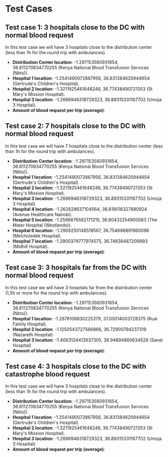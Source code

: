 # Test Cases

## Test case 1: 3 hospitals close to the DC with normal blood request

In this test case we will have 3 hospitals close to the distribution center (less than 1h for the round trip with ambulances).

* **Distribution Center location**: -1.297153560931654, 36.811270834770255 (Kenya National Blood Transfusion Services (Nbts)).
* **Hospital 1 location**: -1.2541490072867956, 36.831384620944654 (Gertrude's Children's Hospital).
* **Hospital 2 location**: -1.3211925461648246, 36.77438490721353 (St Mary's Mission Hospital).
* **Hospital 3 location**: -1.2696946318729323, 36.89315331167702 (Umoja 3 Hospital).
* **Amount of blood request per trip (average)**:


## Test case 2: 7 hospitals close to the DC with normal blood request
In this test case we will have 7 hospitals close to the distribution center (less than 1h for the round trip with ambulances).

* **Distribution Center location**: -1.297153560931654, 36.811270834770255 (Kenya National Blood Transfusion Services (Nbts)).
* **Hospital 1 location**: -1.2541490072867956, 36.831384620944654 (Gertrude's Children's Hospital).
* **Hospital 2 location**: -1.3211925461648246, 36.77438490721353 (St Mary's Mission Hospital).
* **Hospital 3 location**: -1.2696946318729323, 36.89315331167702 (Umoja 3 Hospital).
* **Hospital 4 location**: -1.262828637104564, 36.819016327880924 (Avenue Healthcare Nairobi).
* **Hospital 5 location**: -1.2596876582171215, 36.80432254900583 (The Mater Hospital (Westlands)).
* **Hospital 6 location**: -1.2909250148518567, 36.754698891960096 (Melchizedek Hospital).
* **Hospital 7 location**: -1.2900379777974575, 36.74839487209993 (Midhill Hospital).
* **Amount of blood request per trip (average)**:


## Test case 3: 3 hospitals far from the DC with normal blood request
In this test case we will have 3 hospitals far from the distribution center (1,5h or more for the round trip with ambulances).

* **Distribution Center location**: -1.297153560931654, 36.811270834770255 (Kenya National Blood Transfusion Services (Nbts)).
* **Hospital 1 location**: -1.2678108830225379, 37.00014003728375 (Ruai Family Hospital).
* **Hospital 2 location**: -1.1250543727566866, 36.72900794237319 (Nazareth Hospital)
* **Hospital 3 location**: -1.4063124412637305, 36.94894860634528 (Sanel Hospital)
* **Amount of blood request per trip (average)**:


## Test case 4: 3 hospitals close to the DC with catastrophe blood request
In this test case we will have 3 hospitals close to the distribution center (less than 1h for the round trip with ambulances).

* **Distribution Center location**: -1.297153560931654, 36.811270834770255 (Kenya National Blood Transfusion Services (Nbts)).
* **Hospital 1 location**: -1.2541490072867956, 36.831384620944654 (Gertrude's Children's Hospital).
* **Hospital 2 location**: -1.3211925461648246, 36.77438490721353 (St Mary's Mission Hospital).
* **Hospital 3 location**: -1.2696946318729323, 36.89315331167702 (Umoja 3 Hospital).
* **Amount of blood request per trip (average)**: